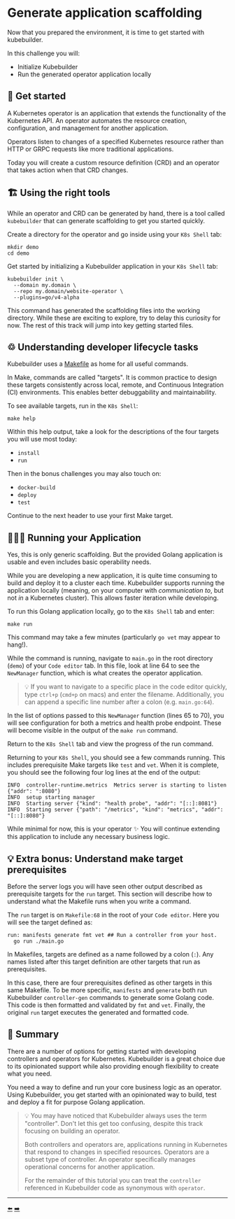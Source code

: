 # Generate application scaffolding

Now that you prepared the environment, it is time to get started with kubebuilder.

In this challenge you will:

- Initialize Kubebuilder
- Run the generated operator application locally

## 🚀 Get started

A Kubernetes operator is an application that extends the functionality of the Kubernetes API. An operator automates the resource creation, configuration, and management for another application.

Operators listen to changes of a specified Kubernetes resource rather than HTTP or GRPC requests like more traditional applications.

Today you will create a custom resource definition (CRD) and an operator that takes action when that CRD changes.

## 🏗 Using the right tools

While an operator and CRD can be generated by hand, there is a tool called `kubebuilder` that can generate scaffolding to get you started quickly.

Create a directory for the operator and go inside using your `K8s Shell` tab:

```shell
mkdir demo
cd demo
```

Get started by initializing a Kubebuilder application in your `K8s Shell` tab:

```shell
kubebuilder init \
  --domain my.domain \
  --repo my.domain/website-operator \
  --plugins=go/v4-alpha
```

This command has generated the scaffolding files into the working directory. While these are exciting to explore, try to delay this curiosity for now. The rest of this track will jump into key getting started files.

## ♲ Understanding developer lifecycle tasks

Kubebuilder uses a [Makefile](https://www.gnu.org/software/make/manual/html_node/Introduction.html) as home for all useful commands.

In Make, commands are called "targets". It is common practice to design these targets consistently across local, remote, and Continuous Integration (CI) environments. This enables better debuggability and maintainability.

To see available targets, run in the `K8s Shell`:

```
make help
```

Within this help output, take a look for the descriptions of the four targets you will use most today:
- `install`
- `run`

Then in the bonus challenges you may also touch on:
- `docker-build`
- `deploy`
- `test`

Continue to the next header to use your first Make target.

## 👩🏾‍💻 Running your Application

Yes, this is only generic scaffolding. But the provided Golang application is usable and even includes basic operability needs.

While you are developing a new application, it is quite time consuming to build and deploy it to a cluster each time. Kubebuilder supports running the application locally (meaning, on your computer with *communication to*, but not *in* a Kubernetes cluster). This allows faster iteration while developing.

To run this Golang application locally, go to the `K8s Shell` tab and enter:

```
make run
```

This command may take a few minutes (particularly `go vet` may appear to hang!).

While the command is running, navigate to `main.go` in the root directory (`demo`) of your `Code editor` tab. In this file, look at line 64 to see the `NewManager` function, which is what creates the operator application.

> 💡 If you want to navigate to a specific place in the code editor quickly, type `ctrl+p` (`cmd+p` on macs) and enter the filename. Additionally, you can append a specific line number after a colon (e.g. `main.go:64`).

In the list of options passed to this `NewManager` function (lines 65 to 70), you will see configuration for both a metrics and health probe endpoint. These will become visible in the output of the `make run` command.

Return to the `K8s Shell` tab and view the progress of the run command.

Returning to your `K8s Shell`, you should see a few commands running. This includes prerequisite Make targets like `test` and `vet`. When it is complete, you should see the following four log lines at the end of the output:

```
INFO  controller-runtime.metrics  Metrics server is starting to listen  {"addr": ":8080"}
INFO  setup starting manager
INFO  Starting server {"kind": "health probe", "addr": "[::]:8081"}
INFO  Starting server {"path": "/metrics", "kind": "metrics", "addr": "[::]:8080"}
```
While minimal for now, this is your operator ✨ You will continue extending this application to include any necessary business logic.

## 💡 Extra bonus: Understand make target prerequisites

Before the server logs you will have seen other output described as prerequisite targets for the `run` target. This section will describe how to understand what the Makefile runs when you write a command.

The `run` target is on `Makefile:68` in the root of your `Code editor`. Here you will see the target defined as:

```
run: manifests generate fmt vet ## Run a controller from your host.
  go run ./main.go
```

In Makefiles, targets are defined as a name followed by a colon (`:`). Any names listed after this target definition are other targets that run as prerequisites.

In this case, there are four prerequisites defined as other targets in this same Makefile. To be more specific, `manifests` and `generate` both run Kubebuilder `controller-gen` commands to generate some Golang code. This code is then formatted and validated by `fmt` and `vet`. Finally, the original `run` target executes the generated and formatted code.


## 📕 Summary

There are a number of options for getting started with developing controllers and operators for Kubernetes. Kubebuilder is a great choice due to its opinionated support while also providing enough flexibility to create what you need.

You need a way to define and run your core business logic as an operator. Using Kubebuilder, you get started with an opinionated way to build, test and deploy a fit for purpose Golang application.

> 💡 You may have noticed that Kubebuilder always uses the term "controller". Don't let this get too confusing, despite this track focusing on building an operator.
>
> Both controllers and operators are, applications running in Kubernetes that respond to changes in specified resources. Operators are a subset type of controller. An operator specifically manages operational concerns for another application.
>
> For the remainder of this tutorial you can treat the `controller` referenced in Kubebuilder code as synonymous with `operator`.


<hr>
<a href="../01-setup-environment/">⬅️</a>
<a href="../03-generate-a-new-operator-and-custom-resource/">➡️</a>

